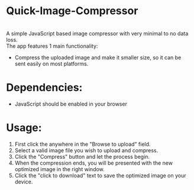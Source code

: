 # Quick-Image-Compressor
 <br>
 A simple JavaScript based image compressor with very minimal to no data loss.
 <br>
 The app features 1 main functionality:
<ul>
 <li>Compress the uploaded image and make it smaller size, so it can be sent easily on most platforms.</li>
</ul>

# Dependencies:

<ul>
 <li>JavaScript should be enabled in your browser</li>
</ul>

# Usage:
   1. First click the anywhere in the "Browse to upload" field.
   2. Select a valid image file you wish to upload and compress.
   3. Click the "Compress" button and let the process begin.
   4. When the compression ends, you will be presented with the new optimized image in the right window.
   5. Click the "click to download" text to save the optimized image on your device.
